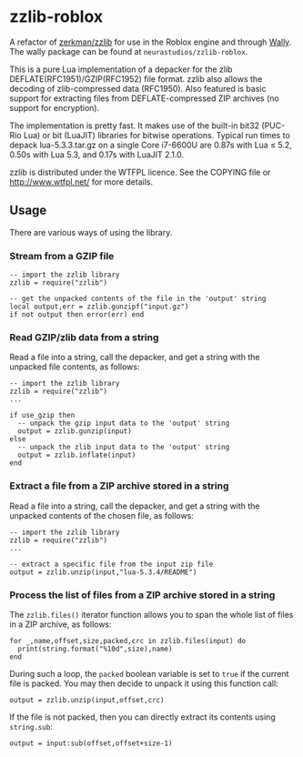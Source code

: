 # zzlib-roblox

A refactor of [zerkman/zzlib](https://github.com/zerkman/zzlib) for use in the Roblox engine and through [Wally](https://wally.run/). The wally package can be found at `neurastudios/zzlib-roblox`.

This is a pure Lua implementation of a depacker for the zlib DEFLATE(RFC1951)/GZIP(RFC1952) file format.
zzlib also allows the decoding of zlib-compressed data (RFC1950).
Also featured is basic support for extracting files from DEFLATE-compressed ZIP archives
(no support for encryption).

The implementation is pretty fast. It makes use of the built-in bit32 (PUC-Rio
Lua) or bit (LuaJIT) libraries for bitwise operations. Typical run times to
depack lua-5.3.3.tar.gz on a single Core i7-6600U are 0.87s with Lua ≤ 5.2,
0.50s with Lua 5.3, and 0.17s with LuaJIT 2.1.0.

zzlib is distributed under the WTFPL licence. See the COPYING file
or http://www.wtfpl.net/ for more details.

## Usage

There are various ways of using the library.

### Stream from a GZIP file

```
-- import the zzlib library
zzlib = require("zzlib")

-- get the unpacked contents of the file in the 'output' string
local output,err = zzlib.gunzipf("input.gz")
if not output then error(err) end
```

### Read GZIP/zlib data from a string

Read a file into a string, call the depacker, and get a string with the unpacked file contents, as follows:

```
-- import the zzlib library
zzlib = require("zzlib")
...

if use_gzip then
  -- unpack the gzip input data to the 'output' string
  output = zzlib.gunzip(input)
else
  -- unpack the zlib input data to the 'output' string
  output = zzlib.inflate(input)
end
```

### Extract a file from a ZIP archive stored in a string

Read a file into a string, call the depacker, and get a string with the unpacked contents of the chosen file, as follows:

```
-- import the zzlib library
zzlib = require("zzlib")
...

-- extract a specific file from the input zip file
output = zzlib.unzip(input,"lua-5.3.4/README")
```

### Process the list of files from a ZIP archive stored in a string

The `zzlib.files()` iterator function allows you to span the whole list of files in a ZIP archive, as follows:

```
for _,name,offset,size,packed,crc in zzlib.files(input) do
  print(string.format("%10d",size),name)
end
```

During such a loop, the `packed` boolean variable is set to `true` if the current file is packed. You may then decide to unpack it using this function call:

```
output = zzlib.unzip(input,offset,crc)
```

If the file is not packed, then you can directly extract its contents using `string.sub`:

```
output = input:sub(offset,offset+size-1)
```
